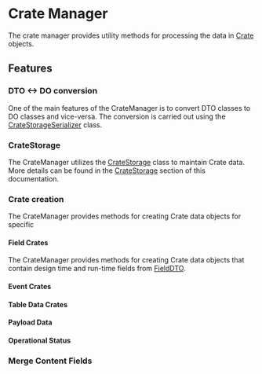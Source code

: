 # Crate Manager

The crate manager provides utility methods for processing the data in [Crate](/Fr8org/Fr8Core/blob/master/Docs/ForDevelopers/Objects/Fr8Crates.md) objects.

## Features

### DTO <-> DO conversion
One of the main features of the CrateManager is to convert DTO classes to DO classes and vice-versa. The conversion is carried out using the [CrateStorageSerializer](CrateStorageSerializer.md) class.

### CrateStorage
The CrateManager utilizes the [CrateStorage](CrateStorage.md) class to maintain Crate data. More details can be found in the [CrateStorage](CrateStorage.md) section of this documentation.

### Crate creation
The CrateManager provides methods for creating Crate data objects for specific

#### Field Crates
The CrateManager provides methods for creating Crate data objects that contain design time and run-time fields from [FieldDTO](/Fr8org/Fr8Core/blob/master/Docs/ForDevelopers/Objects/DataTransfer/FieldDTO.md).

#### Event Crates

#### Table Data Crates

#### Payload Data

#### Operational Status

### Merge Content Fields